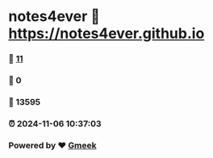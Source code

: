 # notes4ever :link: https://notes4ever.github.io 
### :page_facing_up: [11](https://notes4ever.github.io/tag.html) 
### :speech_balloon: 0 
### :hibiscus: 13595 
### :alarm_clock: 2024-11-06 10:37:03 
### Powered by :heart: [Gmeek](https://github.com/Meekdai/Gmeek)
